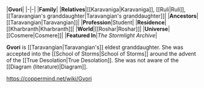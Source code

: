 |**Gvori**|
|-|-|
|**Family**|
|**Relatives**|[[Karavaniga\|Karavaniga]], [[Ruli\|Ruli]], [[Taravangian's granddaughter\|Taravangian's granddaughter]]|
|**Ancestors**|[[Taravangian\|Taravangian]]|
|**Profession**|Student|
|**Residence**|[[Kharbranth\|Kharbranth]]|
|**World**|[[Roshar\|Roshar]]|
|**Universe**|[[Cosmere\|Cosmere]]|
|**Featured In**|*The Stormlight Archive*|

**Gvori** is [[Taravangian\|Taravangian's]] eldest granddaughter.
She was accepted into the [[School of Storms\|School of Storms]] around the advent of the [[True Desolation\|True Desolation]]. She was not aware of the [[Diagram (literature)\|Diagram]].



https://coppermind.net/wiki/Gvori